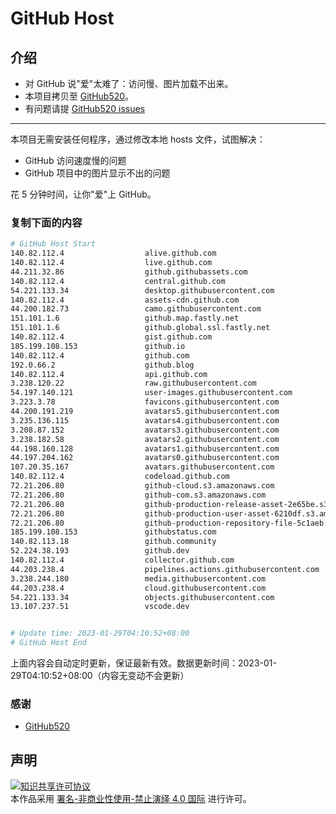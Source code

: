 # GitHub Host
## 介绍
- 对 GitHub 说"爱"太难了：访问慢、图片加载不出来。
- 本项目拷贝至 [GitHub520](https://github.com/521xueweihan/GitHub520)。
- 有问题请提 [GitHub520 issues](https://github.com/521xueweihan/GitHub520/issues/new)

---

本项目无需安装任何程序，通过修改本地 hosts 文件，试图解决：
- GitHub 访问速度慢的问题
- GitHub 项目中的图片显示不出的问题

花 5 分钟时间，让你"爱"上 GitHub。

### 复制下面的内容
```bash
# GitHub Host Start
140.82.112.4                  alive.github.com
140.82.112.4                  live.github.com
44.211.32.86                  github.githubassets.com
140.82.112.4                  central.github.com
54.221.133.34                 desktop.githubusercontent.com
140.82.112.4                  assets-cdn.github.com
44.200.182.73                 camo.githubusercontent.com
151.101.1.6                   github.map.fastly.net
151.101.1.6                   github.global.ssl.fastly.net
140.82.112.4                  gist.github.com
185.199.108.153               github.io
140.82.112.4                  github.com
192.0.66.2                    github.blog
140.82.112.4                  api.github.com
3.238.120.22                  raw.githubusercontent.com
54.197.140.121                user-images.githubusercontent.com
3.223.3.78                    favicons.githubusercontent.com
44.200.191.219                avatars5.githubusercontent.com
3.235.136.115                 avatars4.githubusercontent.com
3.208.87.152                  avatars3.githubusercontent.com
3.238.182.58                  avatars2.githubusercontent.com
44.198.160.128                avatars1.githubusercontent.com
44.197.204.162                avatars0.githubusercontent.com
107.20.35.167                 avatars.githubusercontent.com
140.82.112.4                  codeload.github.com
72.21.206.80                  github-cloud.s3.amazonaws.com
72.21.206.80                  github-com.s3.amazonaws.com
72.21.206.80                  github-production-release-asset-2e65be.s3.amazonaws.com
72.21.206.80                  github-production-user-asset-6210df.s3.amazonaws.com
72.21.206.80                  github-production-repository-file-5c1aeb.s3.amazonaws.com
185.199.108.153               githubstatus.com
140.82.113.18                 github.community
52.224.38.193                 github.dev
140.82.112.4                  collector.github.com
44.203.238.4                  pipelines.actions.githubusercontent.com
3.238.244.180                 media.githubusercontent.com
44.203.238.4                  cloud.githubusercontent.com
54.221.133.34                 objects.githubusercontent.com
13.107.237.51                 vscode.dev


# Update time: 2023-01-29T04:10:52+08:00
# GitHub Host End

```
上面内容会自动定时更新，保证最新有效。数据更新时间：2023-01-29T04:10:52+08:00（内容无变动不会更新）

### 感谢

- [GitHub520](https://github.com/521xueweihan/GitHub520)

## 声明
<a rel="license" href="https://creativecommons.org/licenses/by-nc-nd/4.0/deed.zh"><img alt="知识共享许可协议" style="border-width: 0" src="https://licensebuttons.net/l/by-nc-nd/4.0/88x31.png"></a><br>本作品采用 <a rel="license" href="https://creativecommons.org/licenses/by-nc-nd/4.0/deed.zh">署名-非商业性使用-禁止演绎 4.0 国际</a> 进行许可。